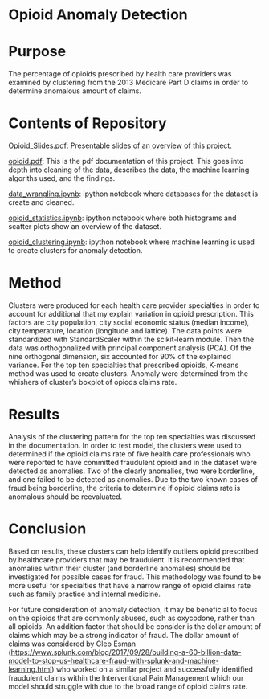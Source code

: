 ﻿# Opioid Anomaly Detection

# Purpose

The percentage of opioids prescribed by health care providers was examined by clustering  from the 2013 Medicare Part D claims in order to determine anomalous amount of claims.

# Contents of Repository 

[Opioid_Slides.pdf](https://github.com/fullmetalchem15t/opioid/blob/master/Opoid_Slides.pdf): Presentable slides of an overview of this project. 

[opioid.pdf](https://github.com/fullmetalchem15t/opioid/blob/master/opioid.pdf): This is the pdf documentation of this project. This goes into depth into cleaning of the data, describes the data,
the machine learning algoriths used, and the findings.

[data_wrangling.ipynb](https://github.com/fullmetalchem15t/opioid/blob/master/data_wrangling.ipynb): ipython notebook where databases for the dataset is create and cleaned.

[opioid_statistics.ipynb](https://github.com/fullmetalchem15t/opioid/blob/master/opioid_statistics.ipynb): ipython notebook where both histograms and scatter plots show an overview of the dataset.

[opioid_clustering.ipynb](https://github.com/fullmetalchem15t/opioid/blob/master/opioid_clustering.ipynb): ipython notebook where machine learning is used to create clusters for anomaly detection.

# Method

Clusters were produced for each health care provider specialties in order to account for additional that my explain variation in opioid prescription. This factors are city population, city social economic status (median income), city temperature, location (longitude and lattice).
The data points were standardized with StandardScaler within the scikit-learn module. Then the data was orthogonalized with principal component analysis (PCA). Of the nine orthogonal dimension, six accounted for 90% of the explained variance. For the top ten specialties that prescribed opioids, K-means method was used to create clusters.  Anomaly were determined from the whishers of cluster’s boxplot of opiods claims rate.


# Results

Analysis of the clustering pattern for the top ten specialties was discussed in the documentation. In order to test model, the clusters were used to determined if the opioid claims rate of five health care professionals who were reported to have committed fraudulent opioid and in the dataset were detected as anomalies. Two of the clearly anomalies, two were borderline, and one failed to be detected as anomalies. Due to the two  known cases of fraud being borderline, the criteria to determine if opioid claims rate is anomalous should be reevaluated. 

# Conclusion

Based on results, these clusters can help identify outliers opioid prescribed
by healthcare providers that may be fraudulent. It is recommended that anomalies
within their cluster (and borderline anomalies) should be investigated for possible
cases for fraud. This methodology was found to be more useful for specialties
that have a narrow range of opioid claims rate such as family practice and internal
medicine. 

For future consideration of anomaly detection, it may be beneficial to
focus on the opioids that are commonly abused, such as oxycodone, rather than
all opioids. An addition factor that should be consider is the dollar amount of
claims which may be a strong indicator of fraud. The dollar amount of claims
was considered by Gleb Esman (https://www.splunk.com/blog/2017/09/28/building-a-60-billion-data-model-to-stop-us-healthcare-fraud-with-splunk-and-machine-learning.html) who worked on a similar project and successfully
identified fraudulent claims within the Interventional Pain Management which
our model should struggle with due to the broad range of opioid
claims rate.


 


